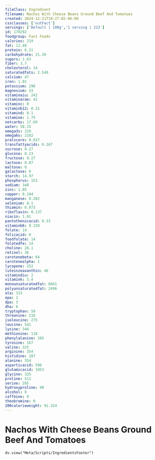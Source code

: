 ```yaml
---
fileClass: Ingredient
filename: Nachos With Cheese Beans Ground Beef And Tomatoes
created: 2024-12-21T19:27:02-06:00
cssclasses: ['nutFact']
servings: ['Default | 100g','1 serving | 222']
id: 170292
foodgroup: Fast Foods
calories: 219
fat: 12.48
protein: 6.21
carbohydrate: 21.39
sugars: 1.63
fiber: 3.7
cholesterol: 14
saturatedfats: 2.549
calcium: 47
iron: 1.01
potassium: 298
magnesium: 33
vitaminaiu: 242
vitaminarae: 42
vitaminc: 0
vitaminb12: 0.31
vitamind: 0.1
vitamine: 1.75
netcarbs: 17.69
water: 58.15
omega3s: 319
omega6s: 2182
pralscore: 0.937
transfattyacids: 0.167
sucrose: 0.27
glucose: 0.23
fructose: 0.27
lactose: 0.87
maltose: 0
galactose: 0
starch: 14.97
phosphorus: 153
sodium: 348
zinc: 1.05
copper: 0.104
manganese: 0.202
selenium: 8.1
thiamin: 0.073
riboflavin: 0.137
niacin: 1.01
pantothenicacid: 0.33
vitaminb6: 0.158
folate: 14
folicacid: 0
foodfolate: 14
folatedfe: 14
choline: 28.1
retinol: 36
carotenebeta: 64
carotenealpha: 1
lycopene: 252
luteinzeaxanthin: 46
vitamindiu: 2
vitamink: 5.4
monounsaturatedfat: 6661
polyunsaturatedfat: 2496
ala: 315
epa: 1
dpa: 3
dha: 0
tryptophan: 59
threonine: 216
isoleucine: 275
leucine: 541
lysine: 344
methionine: 118
phenylalanine: 285
tyrosine: 167
valine: 325
arginine: 354
histidine: 187
alanine: 354
asparticacid: 590
glutamicacid: 1053
glycine: 325
proline: 511
serine: 285
hydroxyproline: 90
alcohol: 0
caffeine: 0
theobromine: 0
200calorieweight: 91.324
---
```


# Nachos With Cheese Beans Ground Beef And Tomatoes

```dataviewjs
dv.view("Meta/Scripts/IngredientsFooter")
```